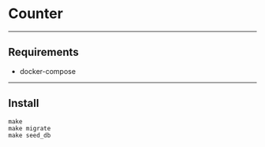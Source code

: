 # Counter

___

## Requirements
- docker-compose

___

## Install

```
make
make migrate
make seed_db
```